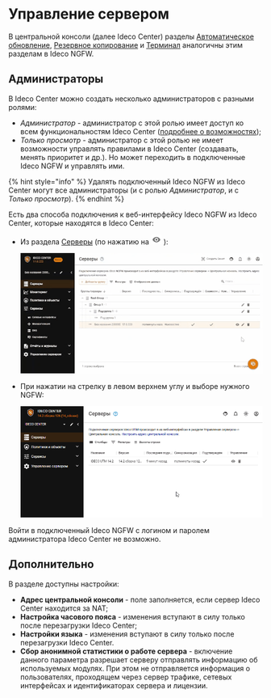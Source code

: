 # Управление сервером

В центральной консоли (далее Ideco Center) разделы [Автоматическое обновление](/settings/server-management/server-update.md), [Резервное копирование](/settings/server-management/backup.md) и [Терминал](/settings/server-management/terminal.md) аналогичны этим разделам в Ideco NGFW. 

## Администраторы

В Ideco Center можно создать несколько администраторов с разными ролями: 
* *Администратор* - администратор с этой ролью имеет доступ ко всем функциональностям Ideco Center ([подробнее о возможностях](/settings/server-management/central-console/README.md));
* *Только просмотр* - администратор с этой ролью не имеет возможности управлять правилами в Ideco Center (создавать, менять приоритет и др.). Но может переходить в подключенные Ideco NGFW и управлять ими.

{% hint style="info" %}
Удалять подключенный Ideco NGFW из Ideco Center могут все администраторы (и с ролью *Администратор*, и с *Только просмотр*).
{% endhint %}
 
Есть два способа подключения к веб-интерфейсу Ideco NGFW из Ideco Center, которые находятся в Ideco Center:
* Из раздела [Серверы](/settings/server-management/central-console/README.md) (по нажатию на ![](/.gitbook/assets/icon-eye.png) ):
  
    ![](/.gitbook/assets/central-console2.gif)

* При нажатии на стрелку в левом верхнем углу и выборе нужного NGFW:
    
    ![](/.gitbook/assets/server-management.gif)
 
Войти в подключенный Ideco NGFW с логином и паролем администратора Ideco Center не возможно.
  
## Дополнительно

В разделе доступны настройки:

* **Адрес центральной консоли** - поле заполняется, если сервер Ideco Center находится за NAT;
* **Настройка часового пояса** - изменения вступают в силу только после перезагрузки Ideco Center;
* **Настройки языка** - изменения вступают в силу только после перезагрузки Ideco Center.
* **Сбор анонимной статистики о работе сервера** - включение данного параметра разрешает серверу отправлять информацию об используемых модулях. При этом не отправляется информация о пользователях, проходящем через сервер трафике, сетевых интерфейсах и идентификаторах сервера и лицензии.